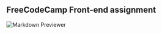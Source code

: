 ## FreeCodeCamp Front-end assignment


![Markdown Previewer](https://github.com/tokyohmachine/final-frontEnd-projects/blob/main/Markdown%20Previewer/Screenshot-React%20App.png)
